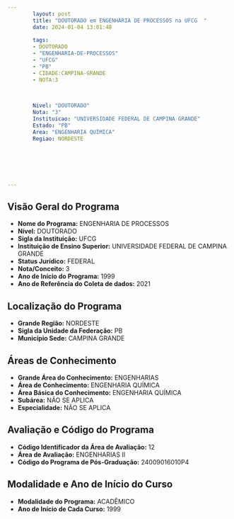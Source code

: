 ```yaml
---
        layout: post
        title: "DOUTORADO em ENGENHARIA DE PROCESSOS na UFCG  "
        date: 2024-01-04 13:01:48
     
        tags:
        - DOUTORADO
        - "ENGENHARIA-DE-PROCESSOS"
        - "UFCG"
        - "PB"
        - CIDADE:CAMPINA-GRANDE
        - NOTA:3
        
       

        Nivel: "DOUTORADO"
        Nota: "3"
        Instituicao: "UNIVERSIDADE FEDERAL DE CAMPINA GRANDE"
        Estado: "PB"
        Area: "ENGENHARIA QUÍMICA"
        Regiao: NORDESTE
        
        
        
        
        
        
---
```

## Visão Geral do Programa
- **Nome do Programa:** ENGENHARIA DE PROCESSOS
- **Nível:** DOUTORADO
- **Sigla da Instituição:** UFCG
- **Instituição de Ensino Superior:** UNIVERSIDADE FEDERAL DE CAMPINA GRANDE
- **Status Jurídico:** FEDERAL
- **Nota/Conceito:** 3
- **Ano de Início do Programa:** 1999
- **Ano de Referência do Coleta de dados:** 2021

## Localização do Programa
- **Grande Região:** NORDESTE
- **Sigla da Unidade da Federação:** PB
- **Município Sede:** CAMPINA GRANDE

## Áreas de Conhecimento
- **Grande Área do Conhecimento:** ENGENHARIAS
- **Área de Conhecimento:** ENGENHARIA QUÍMICA
- **Área Básica do Conhecimento:** ENGENHARIA QUÍMICA
- **Subárea:** NÃO SE APLICA
- **Especialidade:** NÃO SE APLICA

## Avaliação e Código do Programa
- **Código Identificador da Área de Avaliação:** 12
- **Área de Avaliação:** ENGENHARIAS II
- **Código do Programa de Pós-Graduação:** 24009016010P4


## Modalidade e Ano de Início do Curso
- **Modalidade do Programa:** ACADÊMICO
- **Ano de Início de Cada Curso:** 1999
